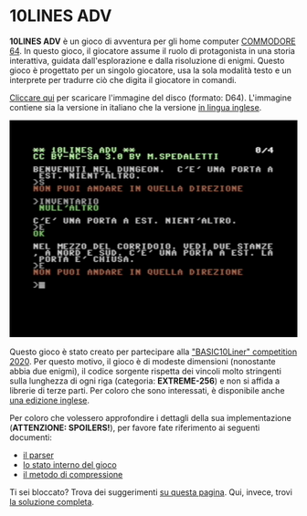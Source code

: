 # 10LINES ADV

**10LINES ADV** è un gioco di avventura per gli home computer [COMMODORE 64](https://it.wikipedia.org/wiki/Commodore_64). In questo gioco, il giocatore assume il ruolo di protagonista in una storia interattiva, guidata dall'esplorazione e dalla risoluzione di enigmi. Questo gioco è progettato per un singolo giocatore, usa la sola modalità testo e un interprete per tradurre ciò che digita il giocatore in comandi.

[Cliccare qui](https://github.com/spotlessmind1975/adv10/blob/master/adv10-all.d64) per scaricare l'immagine del disco (formato: D64). 
L'immagine contiene sia la versione in italiano che la versione [in lingua inglese](https://github.com/spotlessmind1975/adv10en).

![snapshot](snapshot.png)

Questo gioco è stato creato per partecipare alla ["BASIC10Liner" competition 2020](https://gkanold.wixsite.com/homeputerium/2020). Per questo motivo, il gioco è di modeste dimensioni (nonostante abbia due enigmi), il codice sorgente rispetta dei vincoli molto stringenti sulla lunghezza di ogni riga (categoria: **EXTREME-256**) e non si affida a librerie di terze parti. Per coloro che sono interessati, è disponibile anche [una edizione inglese](https://github.com/spotlessmind1975/adv10en).

Per coloro che volessero approfondire i dettagli della sua implementazione (**ATTENZIONE: SPOILERS!**), per favore fate riferimento ai seguenti documenti:
 *  [il parser](/docs/parser.md)
 *  [lo stato interno del gioco](/docs/game-state.md)
 *  [il metodo di compressione](/docs/compression.md)

Ti sei bloccato? Trova dei suggerimenti [su questa pagina](docs/suggestions.md).
Qui, invece, trovi [la soluzione completa](docs/solution.md).